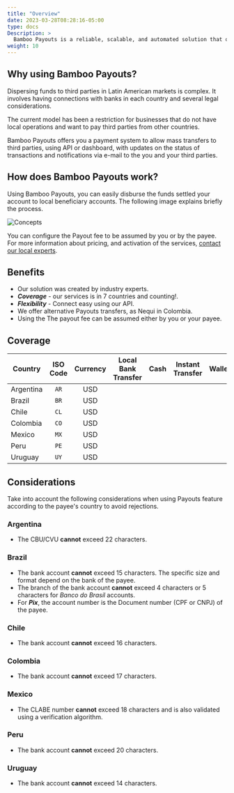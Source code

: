 ```yaml
---
title: "Overview"
date: 2023-03-28T08:28:16-05:00
type: docs
Description: >
  Bamboo Payouts is a reliable, scalable, and automated solution that operates across LATAM producing high-standard processing for merchants that attend to their necessity.
weight: 10
---
```


## Why using Bamboo Payouts?
Dispersing funds to third parties in Latin American markets is complex. It involves having connections with banks in each country and several legal considerations.

The current model has been a restriction for businesses that do not have local operations and want to pay third parties from other countries.

Bamboo Payouts offers you a payment system to allow mass transfers to third parties, using API or dashboard, with updates on the status of transactions and notifications via e-mail to the you and your third parties.

## How does Bamboo Payouts work?
Using Bamboo Payouts, you can easily disburse the funds settled your account to local beneficiary accounts. The following image explains briefly the process.

![Concepts](/assets/Payouts/Payouts1_en.png)

You can configure the Payout fee to be assumed by you or by the payee. For more information about pricing, and activation of the services, [contact our local experts](https://bamboopaymentsystems.com/#contact-form-principal).

## Benefits
* Our solution was created by industry experts.
* ***Coverage*** - our services is in 7 countries and counting!.
* ***Flexibility*** -  Connect easy using our API.
* We offer alternative Payouts transfers, as Nequi in Colombia.
* Using the The payout fee can be assumed either by you or your payee.

## Coverage

| Country | ISO Code | Currency | Local Bank Transfer | Cash | Instant Transfer | Wallet |
|---|:-:|:-:|:-:|:-:|:-:|:-:|
| Argentina  | `AR` | USD | <img src="/assets/check_mark_64.png" width="15px"/> | <img src="/assets/check_mark_64.png" width="15px"/> |   |   |
| Brazil | `BR` | USD | <img src="/assets/check_mark_64.png" width="15px"/> |   | <img src="/assets/check_mark_64.png" width="15px"/> |   |
| Chile  | `CL` | USD | <img src="/assets/check_mark_64.png" width="15px"/> |   |   |   |
| Colombia  | `CO` | USD | <img src="/assets/check_mark_64.png" width="15px"/> |   |   | <img src="/assets/check_mark_64.png" width="15px"/> |
| Mexico  | `MX` | USD | <img src="/assets/check_mark_64.png" width="15px"/> |   |   |   |
| Peru  | `PE` | USD | <img src="/assets/check_mark_64.png" width="15px"/> |   |   |   |
| Uruguay  | `UY` | USD | <img src="/assets/check_mark_64.png" width="15px"/> | <img src="/assets/check_mark_64.png" width="15px"/> |   | <img src="/assets/check_mark_64.png" width="15px"/> |

## Considerations
Take into account the following considerations when using Payouts feature according to the payee's country to avoid rejections.

### Argentina
* The CBU/CVU **cannot** exceed 22 characters.

### Brazil
* The bank account **cannot** exceed 15 characters. The specific size and format depend on the bank of the payee.
* The branch of the bank account **cannot** exceed 4 characters or 5 characters for _Banco do Brasil_ accounts.
* For ***Pix***, the account number is the Document number (CPF or CNPJ) of the payee.

### Chile
* The bank account **cannot** exceed 16 characters.

### Colombia
* The bank account **cannot** exceed 17 characters.

### Mexico
* The CLABE number **cannot** exceed 18 characters and is also validated using a verification algorithm.

### Peru
* The bank account **cannot** exceed 20 characters.

### Uruguay
* The bank account **cannot** exceed 14 characters.